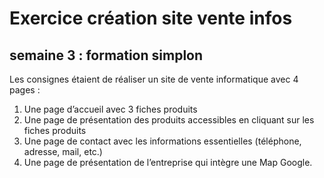 # Exercice création site vente infos
## semaine 3 : formation simplon

Les consignes étaient de réaliser un site de vente informatique avec 4 pages :

1. Une page d’accueil avec 3 fiches produits
2. Une page de présentation des produits accessibles en cliquant sur les fiches produits
3. Une page de contact avec les informations essentielles (téléphone, adresse, mail, etc.)
4. Une page de présentation de l’entreprise qui intègre une Map Google.
